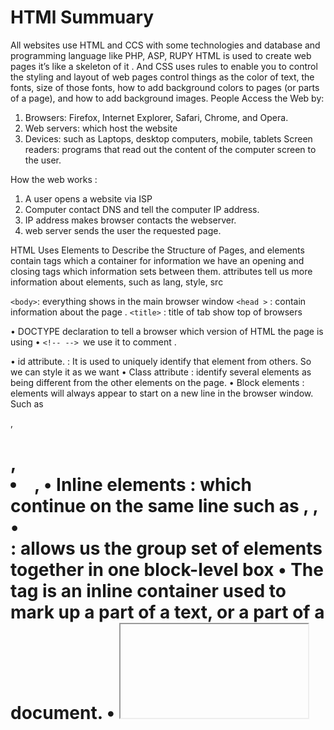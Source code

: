 # HTMl Summuary

All websites use HTML and CCS with some technologies and database and programming language like PHP, ASP, RUPY
HTML is used to create web pages it’s like a skeleton of it . And CSS uses rules to enable you to control the styling and layout of web pages control things as the color of text, the fonts, size of those fonts, how to add background colors to pages (or parts of a page), and how to add background images.
People Access the Web by:
1.	Browsers: Firefox, Internet Explorer, Safari, Chrome, and Opera.
2.	Web servers: which host the website
3.	Devices: such as Laptops, desktop computers, mobile, tablets
Screen readers:  programs that read out the content of the computer screen to the user.

How the web works :
1. A user opens a website via ISP
2. Computer contact DNS and tell the computer IP address.
3. IP address makes browser contacts the webserver.
4. web server sends the user the requested page.

HTML  Uses Elements to Describe the Structure of Pages, and elements contain tags which a container for information we have an opening and closing tags which information sets between them.
attributes tell us more information about elements, such as lang, style, src

`<body>`: everything shows in the main browser window 
`<head >` : contain information about the page .
`<title>` : title of tab show top of browsers


 • DOCTYPE declaration to tell a browser which version of HTML the page is using 
 • `<!-- --> `we use it to comment .

 • id attribute.  : It is used to uniquely identify that element from others. So we can style it as we want 
 • Class attribute : identify several elements as being different from the other elements on the page. 
• Block elements : elements will always appear to start on a new line in
the browser window. Such as <p> , <h1> , <li> ,
• Inline elements : which continue on the same line such as <a> , <b> , <img>
• <div>: allows us the group set of elements together in one block-level box
• The <span> tag is an inline container used to mark up a part of a text, or a part of a document.
• <iframe> little window that has been cut into your page.
< meta >  contain information about webpage . its place inside the head

